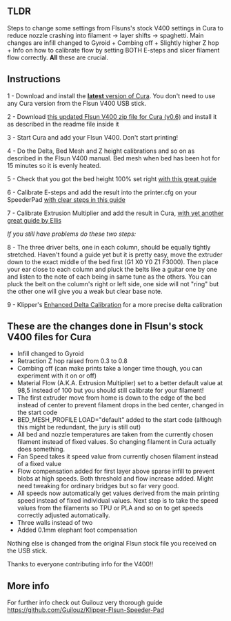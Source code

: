 ## TLDR  
  
Steps to change some settings from Flsuns's stock V400 settings in Cura to reduce nozzle crashing into filament -&gt; layer shifts -&gt; spaghetti. Main changes are infill changed to Gyroid + Combing off + Slightly higher Z hop + Info on how to calibrate flow by setting BOTH E-steps and slicer filament flow correctly. __All__ these are crucial. 
  

  
## Instructions  
  
1 - Download and install the <a href=https://ultimaker.com/software/ultimaker-cura>__latest__ version of Cura</a>. You don't need to use any Cura version from the Flsun V400 USB stick.


2 - Download <a href="Updated%20config%20for%20Cura%20-%20Flsun%20V400%20(v0.6).zip?raw=true">this updated Flsun V400 zip file for Cura (v0.6)</a> and install it as described in the readme file inside it 


3 - Start Cura and add your Flsun V400. Don't start printing!  


4 - Do the Delta, Bed Mesh and Z height calibrations and so on as described in the Flsun V400 manual. Bed mesh when bed has been hot for 15 minutes so it is evenly heated.  


5 - Check that you got the bed height 100% set right <a href="https://ellis3dp.com/Print-Tuning-Guide/articles/first_layer_squish.html">with this great guide</a>  


6 - Calibrate E-steps and add the result into the printer.cfg on your SpeederPad <a href="https://ellis3dp.com/Print-Tuning-Guide/articles/extruder_calibration.html"> with clear steps in this guide</a>   


7 - Calibrate Extrusion Multiplier and add the result in Cura, <a href=https://ellis3dp.com/Print-Tuning-Guide/articles/extrusion_multiplier.html>with yet another great guide by Ellis</a>  
  
<i>If you still have problems do these two steps:</i>  

8 - The three driver belts, one in each column, should be equally tightly stretched. Haven't found a guide yet but it is pretty easy, move the extruder down to the exact middle of the bed first (G1 X0 Y0 Z1 F3000). Then place your ear close to each column and pluck the belts like a guitar one by one and listen to the note of each being in same tune as the others. You can pluck the belt on the column's right or left side, one side will not "ring" but the other one will give you a weak but clear base note.

9 - Klipper's <a href="https://www.klipper3d.org/Delta_Calibrate.html#enhanced-delta-calibration">Enhanced Delta Calibration</a> for a more precise delta calibration


## These are the changes done in Flsun's stock V400 files for Cura  

- Infill changed to Gyroid
- Retraction Z hop raised from 0.3 to 0.8
- Combing off (can make prints take a longer time though, you can experiment with it on or off)
- Material Flow (A.K.A. Extrusion Multiplier) set to a better default value at 98,5 instead of 100 but you should still calibrate for your filament! 
- The first extruder move from home is down to the edge of the bed instead of center to prevent filament drops in the bed center, changed in the start code  
- BED_MESH_PROFILE LOAD="default" added to the start code (although this might be redundant, the jury is still out)
- All bed and nozzle temperatures are taken from the currently chosen filament instead of fixed values. So changing filament in Cura actually does something.
- Fan Speed takes it speed value from currently chosen filament instead of a fixed value
- Flow compensation added for first layer above sparse infill to prevent blobs at high speeds. Both threshold and flow increase added. Might need tweaking for ordinary bridges but so far very good.
- All speeds now automatically get values derived from the main printing speed instead of fixed individual values. Next step is to take the speed values from the filaments so TPU or PLA and so on to get speeds correctly adjusted automatically. 
- Three walls instead of two  
- Added 0.1mm elephant foot compensation
  
Nothing else is changed from the original Flsun stock file you received on the USB stick. 
  
Thanks to everyone contributing info for the V400!!
  
## More info  
  
For further info check out Guilouz very thorough guide https://github.com/Guilouz/Klipper-Flsun-Speeder-Pad


